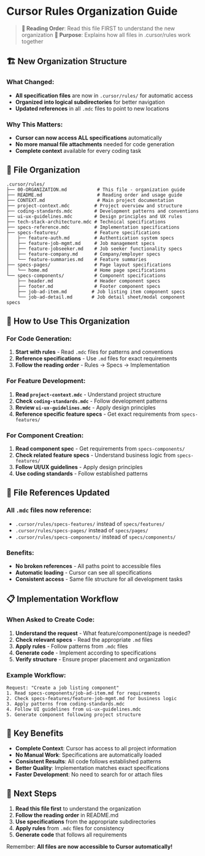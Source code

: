 # Cursor Rules Organization Guide

> **📖 Reading Order**: Read this file FIRST to understand the new organization
> **🎯 Purpose**: Explains how all files in .cursor/rules work together

## 🏗️ New Organization Structure

### **What Changed:**
- **All specification files** are now in `.cursor/rules/` for automatic access
- **Organized into logical subdirectories** for better navigation
- **Updated references** in all `.mdc` files to point to new locations

### **Why This Matters:**
- **Cursor can now access ALL specifications** automatically
- **No more manual file attachments** needed for code generation
- **Complete context** available for every coding task

## 📁 File Organization

```
.cursor/rules/
├── 00-ORGANIZATION.md           # This file - organization guide
├── README.md                    # Reading order and usage guide
├── CONTEXT.md                   # Main project documentation
├── project-context.mdc         # Project overview and structure
├── coding-standards.mdc        # Development patterns and conventions
├── ui-ux-guidelines.mdc        # Design principles and UX rules
├── tech-stack-architecture.mdc # Technical specifications
├── specs-reference.mdc         # Implementation specifications
├── specs-features/             # Feature specifications
│   ├── feature-auth.md         # Authentication system specs
│   ├── feature-job-mgmt.md     # Job management specs
│   ├── feature-jobseeker.md    # Job seeker functionality specs
│   ├── feature-company.md      # Company/employer specs
│   └── feature-summaries.md    # Feature summaries
├── specs-pages/                # Page layout specifications
│   └── home.md                 # Home page specifications
└── specs-components/           # Component specifications
    ├── header.md               # Header component specs
    ├── footer.md               # Footer component specs
    ├── job-ad-item.md         # Job listing item component specs
    └── job-ad-detail.md       # Job detail sheet/modal component specs
```

## 🚀 How to Use This Organization

### **For Code Generation:**
1. **Start with rules** - Read `.mdc` files for patterns and conventions
2. **Reference specifications** - Use `.md` files for exact requirements
3. **Follow the reading order** - Rules → Specs → Implementation

### **For Feature Development:**
1. **Read `project-context.mdc`** - Understand project structure
2. **Check `coding-standards.mdc`** - Follow development patterns
3. **Review `ui-ux-guidelines.mdc`** - Apply design principles
4. **Reference specific feature specs** - Get exact requirements from `specs-features/`

### **For Component Creation:**
1. **Read component spec** - Get requirements from `specs-components/`
2. **Check related feature specs** - Understand business logic from `specs-features/`
3. **Follow UI/UX guidelines** - Apply design principles
4. **Use coding standards** - Follow established patterns

## 🔄 File References Updated

### **All `.mdc` files now reference:**
- `.cursor/rules/specs-features/` instead of `specs/features/`
- `.cursor/rules/specs-pages/` instead of `specs/pages/`
- `.cursor/rules/specs-components/` instead of `specs/components/`

### **Benefits:**
- **No broken references** - All paths point to accessible files
- **Automatic loading** - Cursor can see all specifications
- **Consistent access** - Same file structure for all development tasks

## 📋 Implementation Workflow

### **When Asked to Create Code:**
1. **Understand the request** - What feature/component/page is needed?
2. **Check relevant specs** - Read the appropriate `.md` files
3. **Apply rules** - Follow patterns from `.mdc` files
4. **Generate code** - Implement according to specifications
5. **Verify structure** - Ensure proper placement and organization

### **Example Workflow:**
```
Request: "Create a job listing component"
1. Read specs-components/job-ad-item.md for requirements
2. Check specs-features/feature-job-mgmt.md for business logic
3. Apply patterns from coding-standards.mdc
4. Follow UI guidelines from ui-ux-guidelines.mdc
5. Generate component following project structure
```

## 🎯 Key Benefits

- **Complete Context**: Cursor has access to all project information
- **No Manual Work**: Specifications are automatically loaded
- **Consistent Results**: All code follows established patterns
- **Better Quality**: Implementation matches exact specifications
- **Faster Development**: No need to search for or attach files

## 🔗 Next Steps

1. **Read this file first** to understand the organization
2. **Follow the reading order** in README.md
3. **Use specifications** from the appropriate subdirectories
4. **Apply rules** from `.mdc` files for consistency
5. **Generate code** that follows all requirements

Remember: **All files are now accessible to Cursor automatically!**

